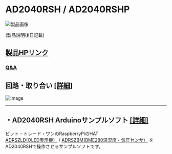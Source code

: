 # AD2040RSH / AD2040RSHP

![製品画像]()

(製品説明後日記載)


## [製品HPリンク](http://bit-trade-one.co.jp/) 

### [Q&A](FAQ.md)

## 回路・取り合い [[詳細]](https://github.com/bit-trade-one/AD2040RSH/tree/master/Schematics)

![image](https://user-images.githubusercontent.com/85532743/233530554-eda2b542-c3a8-4a64-9953-d47fe261d8ba.png)


---

## ・AD2040RSH Arduinoサンプルソフト  [[詳細]](https://github.com/bit-trade-one/AD2040RSH/tree/master/sample_source)

ビット・トレード・ワンのRaspberryPiのHAT  
[ADRSZLD(OLED表示機）](https://bit-trade-one.co.jp/adrszld/)  / [ADRSZBM(BME280温湿度・気圧センサ）](https://bit-trade-one.co.jp/product/module/adrszbm/) を  
AD2040RSHで操作させるサンプルソフトです。
